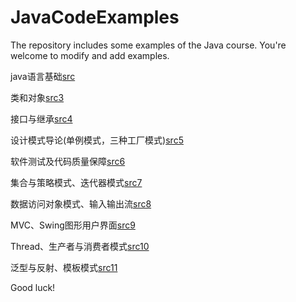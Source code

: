 # JavaCodeExamples
The repository includes some examples of the Java course. You're welcome to modify and add examples.

java语言基础[src](https://github.com/cuiyungao/JavaCodeExamples/tree/master/src)

类和对象[src3](https://github.com/cuiyungao/JavaCodeExamples/tree/master/src3)

接口与继承[src4](https://github.com/cuiyungao/JavaCodeExamples/tree/master/src4)

设计模式导论(单例模式，三种工厂模式)[src5](https://github.com/cuiyungao/JavaCodeExamples/tree/master/src5)

软件测试及代码质量保障[src6](https://github.com/cuiyungao/JavaCodeExamples/tree/master/src6)

集合与策略模式、迭代器模式[src7](https://github.com/cuiyungao/JavaCodeExamples/tree/master/src7)

数据访问对象模式、输入输出流[src8](https://github.com/cuiyungao/JavaCodeExamples/tree/master/src8)

MVC、Swing图形用户界面[src9](https://github.com/cuiyungao/JavaCodeExamples/tree/master/src9)

Thread、生产者与消费者模式[src10](https://github.com/cuiyungao/JavaCodeExamples/tree/master/src10)

泛型与反射、模板模式[src11](https://github.com/cuiyungao/JavaCodeExamples/tree/master/src11)


Good luck!

